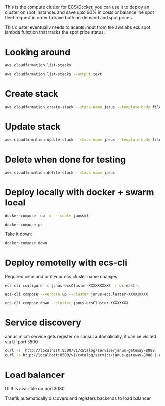 This is the compute cluster for ECS/Docker, you can use it to deploy an cluster on spot instances and save upto 90% in costs or balance the spot fleet request in order to have both on-demand and spot prices.

This cluster eventually needs to acepts input from the awslabs ecs spot lambda function that tracks the spot price status.

# Looking around
```bash
aws cloudformation list-stacks

aws cloudformation list-stacks --output text
```

# Create stack   
```bash
aws cloudformation create-stack --stack-name janus --template-body file://janus-ecs-ec2-spot-fleet.yaml --capabilities CAPABILITY_NAMED_IAM --parameters ParameterKey=keyName,ParameterValue=ecs22
```
# Update stack
```bash
aws cloudformation update-stack --stack-name janus --template-body file://janus-ecs-ec2-spot-fleet.yaml  --parameters ParameterKey=keyName,ParameterValue=ecs22 --capabilities CAPABILITY_NAMED_IAM
```

# Delete when done for testing
```bash
aws cloudformation delete-stack --stack-name janus
```
# Deploy locally with docker + swarm local

```bash
docker-compose  up -d  --scale janus=3

docker-compose ps
```

Take it down:

```bash
docker-compose down
```

# Deploy remotelly with ecs-cli

Required once and or if your ecs cluster name changes
```bash
ecs-cli configure -c janus-ecsCluster-XXXXXXXXXX -r us-east-1

ecs-cli compose --verbose up --cluster janus-ecsCluster-XXXXXXXXX

ecs-cli compose down --cluster janus-ecsCluster-XXXXXXXX
```
# Service discovery
Janus micro service gets register on consul automatically, it can be visited via UI port 8500 
```bash
curl -s  http://localhost:8500/v1/catalog/service/janus-gateway-8088
curl -s http://localhost:8500/v1/catalog/service/janus-gateway-8088 | grep port -i
```
# Load balancer 

UI It is avalaible on port 8080

Traefik automatically discovers and registers backends to load balancer
